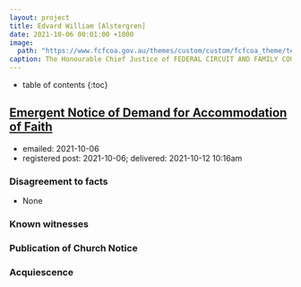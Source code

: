 ```yaml
---
layout: project
title: Edvard William [Alstergren]
date: 2021-10-06 00:01:00 +1000
image:
  path: "https://www.fcfcoa.gov.au/themes/custom/custom/fcfcoa_theme/test-share.png"
caption: The Honourable Chief Justice of FEDERAL CIRCUIT AND FAMILY COURT OF AUSTRALIA
---
```


* table of contents {:toc}

## [Emergent Notice of Demand for Accommodation of Faith](/assets/agreements/edvard-william-[alstergren].pdf)

* emailed: 2021-10-06
* registered post: 2021-10-06; delivered: 2021-10-12 10:16am

### Disagreement to facts

* None

### Known witnesses

### Publication of Church Notice

### Acquiescence
